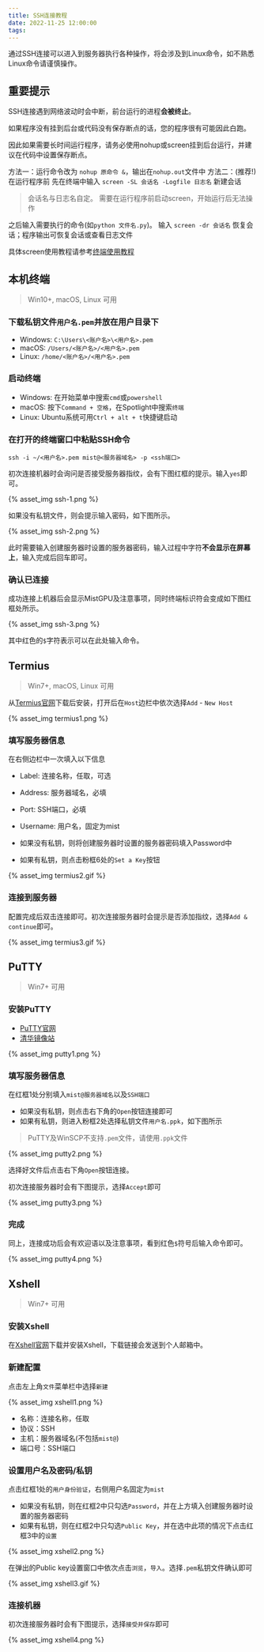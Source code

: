 ```yaml
---
title: SSH连接教程
date: 2022-11-25 12:00:00
tags:
---
```

通过SSH连接可以进入到服务器执行各种操作，将会涉及到Linux命令，如不熟悉Linux命令请谨慎操作。

## 重要提示
SSH连接遇到网络波动时会中断，前台运行的进程**会被终止**。

如果程序没有挂到后台或代码没有保存断点的话，您的程序很有可能因此白跑。

因此如果需要长时间运行程序，请务必使用nohup或screen挂到后台运行，并建议在代码中设置保存断点。

方法一：运行命令改为 `nohup 原命令 &`，输出在`nohup.out`文件中
方法二：(推荐!) 在运行程序前 先在终端中输入 `screen -SL 会话名 -Logfile 日志名` 新建会话

> 会话名与日志名自定。
> 需要在运行程序前启动screen，开始运行后无法操作

之后输入需要执行的命令(如`python 文件名.py`)。
输入 `screen -dr 会话名` 恢复会话；程序输出可恢复会话或查看日志文件

具体screen使用教程请参考[终端使用教程](https://blog.mistgpu.com/2022/11/27/%E6%9C%8D%E5%8A%A1%E5%99%A8%E7%BB%88%E7%AB%AF%E4%BD%BF%E7%94%A8%E6%95%99%E7%A8%8B/#screen%E4%BD%BF%E7%94%A8%E6%8C%87%E5%8D%97)

## 本机终端 
> Win10+, macOS, Linux 可用

### 下载私钥文件`用户名.pem`并放在用户目录下

* Windows: `C:\Users\<账户名>\<用户名>.pem`
* macOS: `/Users/<账户名>/<用户名>.pem`
* Linux: `/home/<账户名>/<用户名>.pem`

### 启动终端

* Windows: 在开始菜单中搜索`cmd`或`powershell`
* macOS: 按下`Command + 空格`，在Spotlight中搜索`终端`
* Linux: Ubuntu系统可用`Ctrl + alt + t`快捷键启动

### 在打开的终端窗口中粘贴SSH命令

```commandline
ssh -i ~/<用户名>.pem mist@<服务器域名> -p <ssh端口>
```

初次连接机器时会询问是否接受服务器指纹，会有下图红框的提示。输入`yes`即可。

{% asset_img ssh-1.png %}

如果没有私钥文件，则会提示输入密码，如下图所示。

{% asset_img ssh-2.png %}

此时需要输入创建服务器时设置的服务器密码，输入过程中字符**不会显示在屏幕上**，输入完成后回车即可。

### 确认已连接

成功连接上机器后会显示MistGPU及注意事项，同时终端标识符会变成如下图红框处所示。

{% asset_img ssh-3.png %}

其中红色的`$`字符表示可以在此处输入命令。

## Termius
> Win7+, macOS, Linux 可用

从[Termius官网](https://termius.com/download/)下载后安装，打开后在`Host`边栏中依次选择`Add` - `New Host`

{% asset_img termius1.png %}

### 填写服务器信息

在右侧边栏中一次填入以下信息

- Label: 连接名称，任取，可选
- Address: 服务器域名，必填
- Port: SSH端口，必填
- Username: 用户名，固定为mist

- 如果没有私钥，则将创建服务器时设置的服务器密码填入Password中
- 如果有私钥，则点击粉框6处的`Set a Key`按钮

{% asset_img termius2.gif %}

### 连接到服务器

配置完成后双击连接即可。初次连接服务器时会提示是否添加指纹，选择`Add & continue`即可。

{% asset_img termius3.gif %}

## PuTTY
> Win7+ 可用

### 安装PuTTY

- [PuTTY官网](https://www.chiark.greenend.org.uk/~sgtatham/putty/latest.html)
- [清华镜像站](https://mirrors.tuna.tsinghua.edu.cn/putty/latest.html)

{% asset_img putty1.png %}

### 填写服务器信息

在红框1处分别填入`mist@服务器域名`以及`SSH端口`

- 如果没有私钥，则点击右下角的`Open`按钮连接即可
- 如果有私钥，则进入粉框2处选择私钥文件`用户名.ppk`，如下图所示
> PuTTY及WinSCP不支持`.pem`文件，请使用`.ppk`文件

{% asset_img putty2.png %}

选择好文件后点击右下角`Open`按钮连接。

初次连接服务器时会有下图提示，选择`Accept`即可

{% asset_img putty3.png %}

### 完成

同上，连接成功后会有欢迎语以及注意事项，看到红色`$`符号后输入命令即可。

{% asset_img putty4.png %}

## Xshell
> Win7+ 可用

### 安装Xshell

在[Xshell官网](https://www.xshell.com/zh/free-for-home-school/)下载并安装Xshell，下载链接会发送到个人邮箱中。

### 新建配置

点击左上角`文件`菜单栏中选择`新建`

{% asset_img xshell1.png %}

- 名称：连接名称，任取
- 协议：SSH
- 主机：服务器域名(不包括`mist@`)
- 端口号：SSH端口

### 设置用户名及密码/私钥

点击红框1处的`用户身份验证`，右侧用户名固定为`mist`

- 如果没有私钥，则在红框2中只勾选`Password`，并在上方填入创建服务器时设置的服务器密码
- 如果有私钥，则在红框2中只勾选`Public Key`，并在选中此项的情况下点击红框3中的`设置`

{% asset_img xshell2.png %}

在弹出的Public key设置窗口中依次点击`浏览`，`导入`。选择`.pem`私钥文件确认即可

{% asset_img xshell3.gif %}

### 连接机器

初次连接服务器时会有下图提示，选择`接受并保存`即可

{% asset_img xshell4.png %}